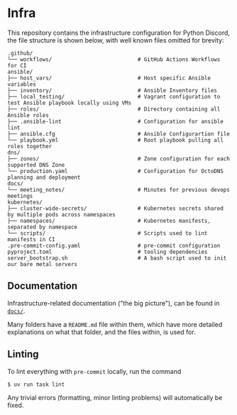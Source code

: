 # Infra

This repository contains the infrastructure configuration for Python Discord, the file structure is shown below, with well known files omitted for brevity:

[//]: <> (This structure is generated using https://tree.nathanfriend.io/.)
```
.github/
└── workflows/                           # GitHub Actions Workflows for CI
ansible/
├── host_vars/                           # Host specific Ansible variables
├── inventory/                           # Ansible Inventory files
├── local_testing/                       # Vagrant configuration to test Ansible playbook locally using VMs
├── roles/                               # Directory containing all Ansible roles
├── .ansible-lint                        # Configuration for ansible lint
├── ansible.cfg                          # Ansible Configurartion file
└── playbook.yml                         # Root playbook pulling all roles together
dns/
├── zones/                               # Zone configuration for each supported DNS Zone
└── production.yaml                      # Configuration for OctoDNS planning and deployment
docs/
└── meeting_notes/                       # Minutes for previous devops meetings
kubernetes/
├── cluster-wide-secrets/                # Kubernetes secrets shared by multiple pods across namespaces
├── namespaces/                          # Kubernetes manifests, separated by namespace
└── scripts/                             # Scripts used to lint manifests in CI
.pre-commit-config.yaml                  # pre-commit configuration
pyproject.toml                           # tooling dependencies
server_bootstrap.sh                      # A bash script used to init our bare metal servers
```

## Documentation

Infrastructure-related documentation ("the big picture"), can be found in [`docs/`](./docs/).

Many folders have a `README.md` file within them, which have more detailed explanations on what
that folder, and the files within, is used for.

## Linting

To lint everything with `pre-commit` locally, run the command

```sh
$ uv run task lint
```

Any trivial errors (formatting, minor linting problems) will automatically be fixed.
